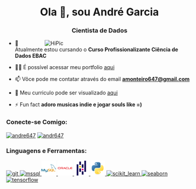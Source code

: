 <h1 align="center">Ola 👋, sou André Garcia</h1>
<h3 align="center">Cientista de Dados</h3>

<img align="right" alt="HiPic" width="400" src="https://media1.tenor.com/m/m3Gl-AOxRx8AAAAC/pokemon-pikachu.gif">

- 🌱 Atualmente estou cursando o **Curso Profissionalizante Ciência de Dados EBAC**

- 👨‍💻 É possível acessar meu portfolio [aqui](https://www.datascienceportfol.io/Andre647)

- 📫 Vôce pode me contatar através do email **amonteiro647@gmail.com**

- 📄 Meu curriculo pode ser visualizado [aqui](https://drive.google.com/file/d/1MfU9yp2uL3tqyMrSOMqfcuiggU10FyV0/view?usp=drive_link)

- ⚡ Fun fact **adoro musicas indie e jogar souls like =)**

<h3 align="left">Conecte-se Comigo:</h3>
<p align="left">
<a href="https://linkedin.com/in/andre647" target="blank"><img align="center" src="https://raw.githubusercontent.com/rahuldkjain/github-profile-readme-generator/master/src/images/icons/Social/linked-in-alt.svg" alt="andre647" height="30" width="40" /></a>
<a href="https://kaggle.com/andr647" target="blank"><img align="center" src="https://raw.githubusercontent.com/rahuldkjain/github-profile-readme-generator/master/src/images/icons/Social/kaggle.svg" alt="andr647" height="30" width="40" /></a>
</p>

<h3 align="left">Linguagens e Ferramentas:</h3>
<p align="left"> <a href="https://git-scm.com/" target="_blank" rel="noreferrer"> <img src="https://www.vectorlogo.zone/logos/git-scm/git-scm-icon.svg" alt="git" width="40" height="40"/> </a> <a href="https://www.microsoft.com/en-us/sql-server" target="_blank" rel="noreferrer"> <img src="https://www.svgrepo.com/show/303229/microsoft-sql-server-logo.svg" alt="mssql" width="40" height="40"/> </a> <a href="https://www.mysql.com/" target="_blank" rel="noreferrer"> <img src="https://raw.githubusercontent.com/devicons/devicon/master/icons/mysql/mysql-original-wordmark.svg" alt="mysql" width="40" height="40"/> </a> <a href="https://www.oracle.com/" target="_blank" rel="noreferrer"> <img src="https://raw.githubusercontent.com/devicons/devicon/master/icons/oracle/oracle-original.svg" alt="oracle" width="40" height="40"/> </a> <a href="https://pandas.pydata.org/" target="_blank" rel="noreferrer"> <img src="https://raw.githubusercontent.com/devicons/devicon/2ae2a900d2f041da66e950e4d48052658d850630/icons/pandas/pandas-original.svg" alt="pandas" width="40" height="40"/> </a> <a href="https://www.python.org" target="_blank" rel="noreferrer"> <img src="https://raw.githubusercontent.com/devicons/devicon/master/icons/python/python-original.svg" alt="python" width="40" height="40"/> </a> <a href="https://scikit-learn.org/" target="_blank" rel="noreferrer"> <img src="https://upload.wikimedia.org/wikipedia/commons/0/05/Scikit_learn_logo_small.svg" alt="scikit_learn" width="40" height="40"/> </a> <a href="https://seaborn.pydata.org/" target="_blank" rel="noreferrer"> <img src="https://seaborn.pydata.org/_images/logo-mark-lightbg.svg" alt="seaborn" width="40" height="40"/> </a> <a href="https://www.tensorflow.org" target="_blank" rel="noreferrer"> <img src="https://www.vectorlogo.zone/logos/tensorflow/tensorflow-icon.svg" alt="tensorflow" width="40" height="40"/> </a> </p>
